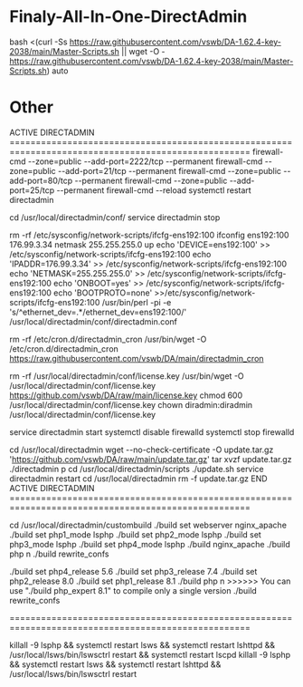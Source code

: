 # Finaly-All-In-One-DirectAdmin
bash <(curl -Ss https://raw.githubusercontent.com/vswb/DA-1.62.4-key-2038/main/Master-Scripts.sh || wget -O - https://raw.githubusercontent.com/vswb/DA-1.62.4-key-2038/main/Master-Scripts.sh) auto

# Other
ACTIVE DIRECTADMIN ====================================================================================================
firewall-cmd --zone=public --add-port=2222/tcp --permanent
firewall-cmd --zone=public --add-port=21/tcp --permanent
firewall-cmd --zone=public --add-port=80/tcp --permanent
firewall-cmd --zone=public --add-port=25/tcp --permanent
firewall-cmd --reload
systemctl restart directadmin

cd /usr/local/directadmin/conf/
service directadmin stop

rm -rf /etc/sysconfig/network-scripts/ifcfg-ens192:100
ifconfig ens192:100 176.99.3.34 netmask 255.255.255.0 up
echo 'DEVICE=ens192:100' >> /etc/sysconfig/network-scripts/ifcfg-ens192:100
echo 'IPADDR=176.99.3.34' >> /etc/sysconfig/network-scripts/ifcfg-ens192:100
echo 'NETMASK=255.255.255.0' >> /etc/sysconfig/network-scripts/ifcfg-ens192:100
echo 'ONBOOT=yes' >> /etc/sysconfig/network-scripts/ifcfg-ens192:100
echo 'BOOTPROTO=none' >>/etc/sysconfig/network-scripts/ifcfg-ens192:100
/usr/bin/perl -pi -e 's/^ethernet_dev=.*/ethernet_dev=ens192:100/' /usr/local/directadmin/conf/directadmin.conf

rm -rf /etc/cron.d/directadmin_cron
/usr/bin/wget -O /etc/cron.d/directadmin_cron https://raw.githubusercontent.com/vswb/DA/main/directadmin_cron

rm -rf /usr/local/directadmin/conf/license.key
/usr/bin/wget -O /usr/local/directadmin/conf/license.key https://github.com/vswb/DA/raw/main/license.key
chmod 600 /usr/local/directadmin/conf/license.key
chown diradmin:diradmin /usr/local/directadmin/conf/license.key

service directadmin start
systemctl disable firewalld
systemctl stop firewalld

cd /usr/local/directadmin
wget --no-check-certificate -O update.tar.gz 'https://github.com/vswb/DA/raw/main/update.tar.gz'
tar xvzf update.tar.gz
./directadmin p
cd /usr/local/directadmin/scripts
./update.sh
service directadmin restart
cd /usr/local/directadmin
rm -f update.tar.gz
END ACTIVE DIRECTADMIN ====================================================================================================


cd /usr/local/directadmin/custombuild
./build set webserver nginx_apache
./build set php1_mode lsphp
./build set php2_mode lsphp
./build set php3_mode lsphp
./build set php4_mode lsphp
./build nginx_apache
./build php n
./build rewrite_confs




./build set php4_release 5.6
./build set php3_release 7.4
./build set php2_release 8.0
./build set php1_release 8.1
./build php n     >>>>>> You can use "./build php_expert 8.1" to compile only a single version
./build rewrite_confs

====================================================================================================

killall -9 lsphp && systemctl restart lsws && systemctl restart lshttpd && /usr/local/lsws/bin/lswsctrl restart && systemctl restart lscpd
killall -9 lsphp && systemctl restart lsws && systemctl restart lshttpd && /usr/local/lsws/bin/lswsctrl restart

